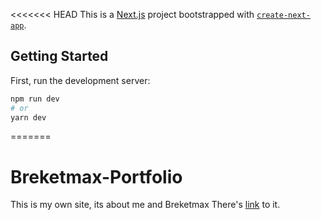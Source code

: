 <<<<<<< HEAD
This is a [Next.js](https://nextjs.org/) project bootstrapped with [`create-next-app`](https://github.com/vercel/next.js/tree/canary/packages/create-next-app).

## Getting Started

First, run the development server:

```bash
npm run dev
# or
yarn dev
```

=======
# Breketmax-Portfolio
This is my own site, its about me and Breketmax
There's [link](https://breketmax-portfolio.vercel.app/) to it.
